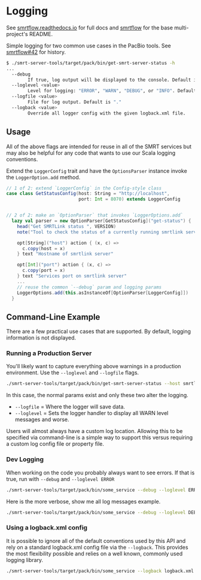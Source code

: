 # Logging

See [smrtflow.readthedocs.io](http://smrtflow.readthedocs.io/) for full docs and [smrtflow](../README.md) for the base multi-project's README. 

Simple logging for two common use cases in the PacBio tools. See [smrtflow#42](https://github.com/PacificBiosciences/smrtflow/pull/42) for history.

```bash
$ ./smrt-server-tools/target/pack/bin/get-smrt-server-status -h
...
  --debug
        If true, log output will be displayed to the console. Default is false.
  --loglevel <value>
        Level for logging: "ERROR", "WARN", "DEBUG", or "INFO". Default is "ERROR"
  --logfile <value>
        File for log output. Default is "."
  --logback <value>
        Override all logger config with the given logback.xml file.
```

## Usage

All of the above flags are intended for reuse in all of the SMRT services but may also be helpful for any code that
wants to use our Scala logging conventions.

Extend the `LoggerConfig` trait and have the `OptionsParser` instance invoke the `LoggerOption.add` method.

```scala
// 1 of 2: extend `LoggerConfig` in the Config-style class
case class GetStatusConfig(host: String = "http://localhost",
                           port: Int = 8070) extends LoggerConfig


// 2 of 2: make an `OptionParser` that invokes `LoggerOptions.add`
  lazy val parser = new OptionParser[GetStatusConfig]("get-status") {
    head("Get SMRTLink status ", VERSION)
    note("Tool to check the status of a currently running smrtlink server")

    opt[String]("host") action { (x, c) =>
      c.copy(host = x)
    } text "Hostname of smrtlink server"

    opt[Int]("port") action { (x, c) =>
      c.copy(port = x)
    } text "Services port on smrtlink server"
    ...
    // reuse the common `--debug` param and logging params
    LoggerOptions.add(this.asInstanceOf[OptionParser[LoggerConfig]])
  }
```

## Command-Line Example

There are a few practical use cases that are supported. By default, logging information is not displayed.

### Running a Production Server

You'll likely want to capture everything above warnings in a production environment. Use the `--loglevel` and `--logfile` flags.

```bash
./smrt-server-tools/target/pack/bin/get-smrt-server-status --host smrtlink-bihourly --port 8081 --logfile /var/log/my_log.log --loglevel WARN
```

In this case, the normal params exist and only these two alter the logging.

- `--logfile` =  Where the logger will save data.
- `--loglevel` = Sets the logger handler to display all WARN level messages and worse.

Users will almost always have a custom log location. Allowing this to be specified via command-line is a simple way to
support this versus requiring a custom log config file or property file.

### Dev Logging

When working on the code you probably always want to see errors. If that is true, run with `--debug` and
`--loglevel ERROR`

```bash
./smrt-server-tools/target/pack/bin/some_service --debug --loglevel ERROR
```

Here is the more verbose, show me all log messages example.

```bash
./smrt-server-tools/target/pack/bin/some_service --debug --loglevel DEBUG
```

### Using a logback.xml config

It is possible to ignore all of the default conventions used by this API and rely on a standard logback.xml config file
via the `--logback`. This provides the most flexibility possible and relies on a well known, commonly used logging
library.

```bash
./smrt-server-tools/target/pack/bin/some_service --logback logback.xml
```